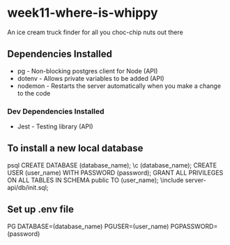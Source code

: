 # week11-where-is-whippy

An ice cream truck finder for all you choc-chip nuts out there

## Dependencies Installed

- pg - Non-blocking postgres client for Node (API)
- dotenv - Allows private variables to be added (API)
- nodemon - Restarts the server automatically when you make a change to the code

### Dev Dependencies Installed

- Jest - Testing library (API)

## To install a new local database

psql
CREATE DATABASE (database_name);
\c (database_name);
CREATE USER (user_name) WITH PASSWORD (password);
GRANT ALL PRIVILEGES ON ALL TABLES IN SCHEMA public TO (user_name);
\include server-api/db/init.sql;

## Set up .env file

PG DATABASE=(database_name)
PGUSER=(user_name)
PGPASSWORD=(password)
